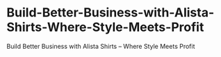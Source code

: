 # Build-Better-Business-with-Alista-Shirts-Where-Style-Meets-Profit
Build Better Business with Alista Shirts – Where Style Meets Profit
